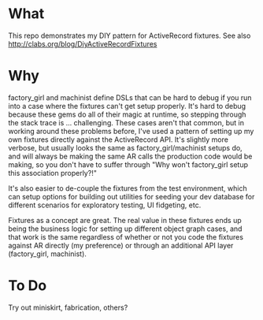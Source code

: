 # What

This repo demonstrates my DIY pattern for ActiveRecord fixtures. See
also http://clabs.org/blog/DiyActiveRecordFixtures

# Why

factory_girl and machinist define DSLs that can be hard to debug if you
run into a case where the fixtures can't get setup properly. It's hard
to debug because these gems do all of their magic at runtime, so
stepping through the stack trace is ... challenging. These cases aren't
that common, but in working around these problems before, I've used a
pattern of setting up my own fixtures directly against the ActiveRecord
API. It's slightly more verbose, but usually looks the same as
factory_girl/machinist setups do, and will always be making the same AR
calls the production code would be making, so you don't have to suffer
through "Why won't factory_girl setup this association properly?!"

It's also easier to de-couple the fixtures from the test environment,
which can setup options for building out utilities for seeding your dev
database for different scenarios for exploratory testing, UI fidgeting,
etc.

Fixtures as a concept are great. The real value in these fixtures ends
up being the business logic for setting up different object graph
cases, and that work is the same regardless of whether or not you code
the fixtures against AR directly (my preference) or through an
additional API layer (factory_girl, machinist).

# To Do

Try out miniskirt, fabrication, others?
